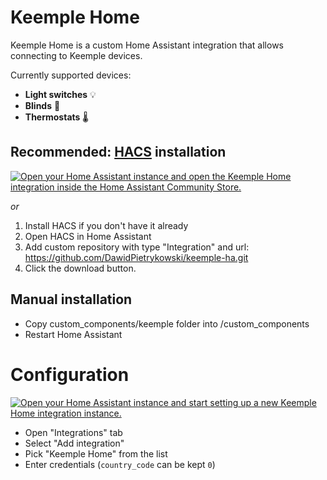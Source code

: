 # Keemple Home

Keemple Home is a custom Home Assistant integration that allows connecting to Keemple devices.

Currently supported devices:
- **Light switches** :bulb:
- **Blinds** :white_square_button:
- **Thermostats** :thermometer:

## Recommended: [HACS](https://hacs.xyz/) installation

[![Open your Home Assistant instance and open the Keemple Home integration inside the Home Assistant Community Store.](https://my.home-assistant.io/badges/hacs_repository.svg)](https://my.home-assistant.io/redirect/hacs_repository/?owner=DawidPietrykowski&repository=keemple-ha&category=integration)

_or_

1. Install HACS if you don't have it already
2. Open HACS in Home Assistant
3. Add custom repository with type "Integration" and url: https://github.com/DawidPietrykowski/keemple-ha.git
4. Click the download button.

## Manual installation

- Copy custom_components/keemple folder into <config directory>/custom_components
- Restart Home Assistant

# Configuration

[![Open your Home Assistant instance and start setting up a new Keemple Home integration instance.](https://my.home-assistant.io/badges/config_flow_start.svg)](https://my.home-assistant.io/redirect/config_flow_start/?domain=keemple)

- Open "Integrations" tab
- Select "Add integration"
- Pick "Keemple Home" from the list
- Enter credentials (`country_code` can be kept `0`)
